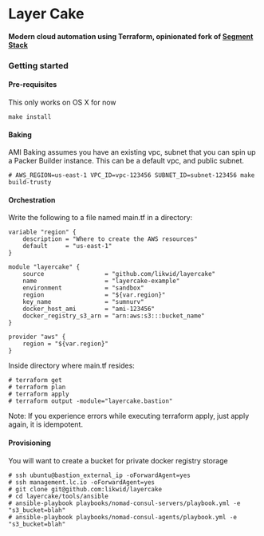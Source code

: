 # Layer Cake

#### Modern cloud automation using Terraform, opinionated fork of [Segment Stack](https://github.com/segmentio/stack)

### Getting started

#### Pre-requisites

This only works on OS X for now

```
make install
```

#### Baking

AMI Baking assumes you have an existing vpc, subnet that you can spin up a Packer Builder instance. This can be a default vpc, and public subnet.

```
# AWS_REGION=us-east-1 VPC_ID=vpc-123456 SUBNET_ID=subnet-123456 make build-trusty
```

#### Orchestration

Write the following to a file named main.tf in a directory:

```
variable "region" {
    description = "Where to create the AWS resources"
    default     = "us-east-1"
}

module "layercake" {
    source                 = "github.com/likwid/layercake"
    name                   = "layercake-example"
    environment            = "sandbox"
    region                 = "${var.region}"
    key_name               = "sumnurv"
    docker_host_ami        = "ami-123456"
    docker_registry_s3_arn = "arn:aws:s3:::bucket_name"
}

provider "aws" {
    region = "${var.region}"
}
```

Inside directory where main.tf resides:

```
# terraform get
# terraform plan
# terraform apply
# terraform output -module="layercake.bastion"
```

Note: If you experience errors while executing terraform apply, just apply again, it is idempotent.

#### Provisioning

You will want to create a bucket for private docker registry storage

```
# ssh ubuntu@bastion_external_ip -oForwardAgent=yes
# ssh management.lc.io -oForwardAgent=yes
# git clone git@github.com:likwid/layercake
# cd layercake/tools/ansible
# ansible-playbook playbooks/nomad-consul-servers/playbook.yml -e "s3_bucket=blah"
# ansible-playbook playbooks/nomad-consul-agents/playbook.yml -e "s3_bucket=blah"
```
